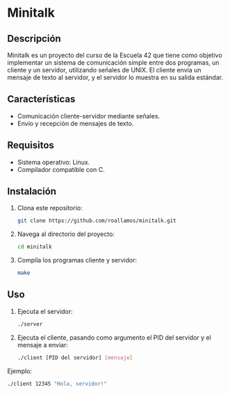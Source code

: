 # Minitalk

## Descripción

Minitalk es un proyecto del curso de la Escuela 42 que tiene como objetivo implementar un sistema de comunicación simple entre dos programas, un cliente y un servidor, utilizando señales de UNIX. El cliente envía un mensaje de texto al servidor, y el servidor lo muestra en su salida estándar.

## Características

- Comunicación cliente-servidor mediante señales.
- Envío y recepción de mensajes de texto.

## Requisitos

- Sistema operativo: Linux.
- Compilador compatible con C.

## Instalación

1. Clona este repositorio:
    ```sh
    git clone https://github.com/roallamos/minitalk.git
    ```
2. Navega al directorio del proyecto:
    ```sh
    cd minitalk
    ```
3. Compila los programas cliente y servidor:
    ```sh
    make
    ```

## Uso

1. Ejecuta el servidor:
    ```sh
    ./server
    ```
2. Ejecuta el cliente, pasando como argumento el PID del servidor y el mensaje a enviar:
    ```sh
    ./client [PID del servidor] [mensaje]
    ```

Ejemplo:
```sh
./client 12345 "Hola, servidor!"
